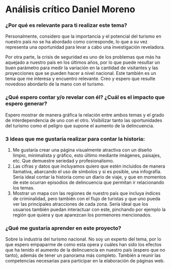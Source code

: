 # Análisis crítico Daniel Moreno

### ¿Por qué es relevante para ti realizar este tema?

Personalmente, considero que la importancia y el potencial del turismo en nuestro país no se ha abordado como corresponde, lo que a su vez representa una oportunidad para levar a cabo una investigación reveladora.  

Por otra parte, la crisis de seguridad es uno de los problemas que más ha aquejado a nuestro país en los últimos años, por lo que puede resultar un buen parámetro para medir la variación en la cantidad de visitantes y las proyecciones que se pueden hacer a nivel nacional. Este también es un tema que me interesa y encuentro relevante. Creo y espero que resulte novedoso abordarlo de la mano con el turismo.

### ¿Qué espero contar y/o revelar con él? ¿Cuál es el impacto que espero generar?

Espero mostrar de manera gráfica la relación entre ambos temas y el grado de interdependencia de uno con el otro. Visibilizar tanto las oportunidades del turismo como el peligro que supone el aumento de la delincuencia.

### 3 ideas que me gustaría realizar para contar la historia:

1. Me gustaría crear una página visualmente atractiva con un diseño limpio, minimalista y gráfico, esto último mediante imágenes, paisajes, etc. Que demuestre seriedad y profesionalismo.
2. Las cifras y datos que incluyamos quiero que estén incluidos de manera llamativa, abarcando el uso de símbolos y si es posible, una infografía. Sería ideal contar la historia como un diario de viaje, y que en momentos de este ocurran episodios de delincuencia que permitan ir relacionando los temas.
3. Mostrar un mapa con las regiones de nuestro país que incluya índices de criminalidad, pero también con el flujo de turistas y que uno pueda ver las principales atracciones de cada zona. Sería ideal que los usuarios también puedan interactuar con este, pinchando por ejemplo la región que quiera y que aparezcan los pormenores mencionados.

### ¿Qué me gustaría aprender en este proyecto?

Sobre la industria del turismo nacional. No soy un experto del tema, por lo que espero empaparme de como esta opera y cuáles han sido los efectos que ha tenido el aumento de la delincuencia en nuestro país (espero que no tanto), además de tener un panorama más completo. También a reunir las competencias necesarias para participar en la elaboración de páginas web.
